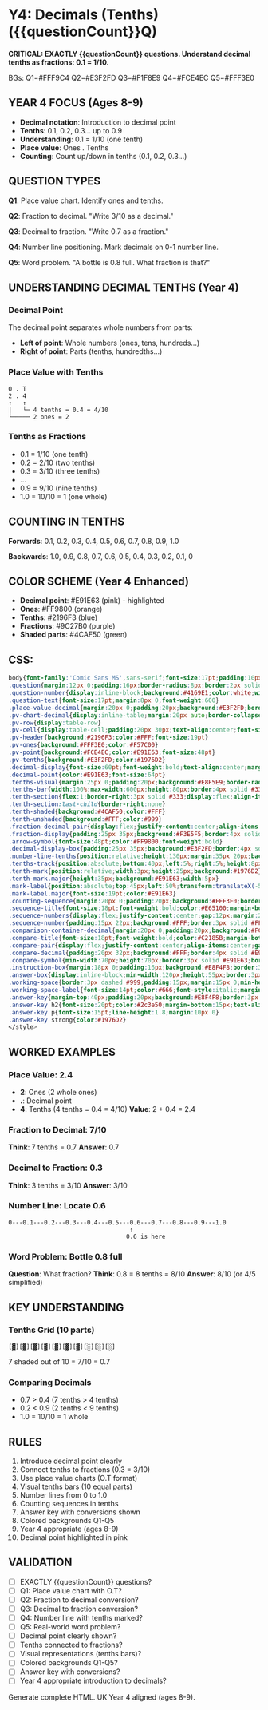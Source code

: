 # Y4: Decimals (Tenths) ({{questionCount}}Q)

**CRITICAL: EXACTLY {{questionCount}} questions. Understand decimal tenths as fractions: 0.1 = 1/10.**

BGs: Q1=#FFF9C4 Q2=#E3F2FD Q3=#F1F8E9 Q4=#FCE4EC Q5=#FFF3E0

## YEAR 4 FOCUS (Ages 8-9)
- **Decimal notation**: Introduction to decimal point
- **Tenths**: 0.1, 0.2, 0.3... up to 0.9
- **Understanding**: 0.1 = 1/10 (one tenth)
- **Place value**: Ones . Tenths
- **Counting**: Count up/down in tenths (0.1, 0.2, 0.3...)

## QUESTION TYPES

**Q1**: Place value chart. Identify ones and tenths.

**Q2**: Fraction to decimal. "Write 3/10 as a decimal."

**Q3**: Decimal to fraction. "Write 0.7 as a fraction."

**Q4**: Number line positioning. Mark decimals on 0-1 number line.

**Q5**: Word problem. "A bottle is 0.8 full. What fraction is that?"

## UNDERSTANDING DECIMAL TENTHS (Year 4)

### Decimal Point
The decimal point separates whole numbers from parts:
- **Left of point**: Whole numbers (ones, tens, hundreds...)
- **Right of point**: Parts (tenths, hundredths...)

### Place Value with Tenths
```
O . T
2 . 4
↑   ↑
|   └─ 4 tenths = 0.4 = 4/10
└───── 2 ones = 2
```

### Tenths as Fractions
- 0.1 = 1/10 (one tenth)
- 0.2 = 2/10 (two tenths)
- 0.3 = 3/10 (three tenths)
- ...
- 0.9 = 9/10 (nine tenths)
- 1.0 = 10/10 = 1 (one whole)

## COUNTING IN TENTHS

**Forwards**: 0.1, 0.2, 0.3, 0.4, 0.5, 0.6, 0.7, 0.8, 0.9, 1.0

**Backwards**: 1.0, 0.9, 0.8, 0.7, 0.6, 0.5, 0.4, 0.3, 0.2, 0.1, 0

## COLOR SCHEME (Year 4 Enhanced)
- **Decimal point**: #E91E63 (pink) - highlighted
- **Ones**: #FF9800 (orange)
- **Tenths**: #2196F3 (blue)
- **Fractions**: #9C27B0 (purple)
- **Shaded parts**: #4CAF50 (green)

## CSS:
```css
body{font-family:'Comic Sans MS',sans-serif;font-size:17pt;padding:10px;line-height:1.6}
.question{margin:12px 0;padding:16px;border-radius:8px;border:2px solid #ddd}
.question-number{display:inline-block;background:#4169E1;color:white;width:34px;height:34px;line-height:34px;text-align:center;border-radius:50%;margin-right:8px;font-weight:bold;font-size:16pt}
.question-text{font-size:17pt;margin:8px 0;font-weight:600}
.place-value-decimal{margin:20px 0;padding:20px;background:#E3F2FD;border:3px solid #2196F3;border-radius:8px}
.pv-chart-decimal{display:inline-table;margin:20px auto;border-collapse:separate;border-spacing:0;border:4px solid #2196F3;border-radius:8px;overflow:hidden}
.pv-row{display:table-row}
.pv-cell{display:table-cell;padding:20px 30px;text-align:center;font-size:32pt;font-weight:bold;border:3px solid #2196F3;min-width:100px}
.pv-header{background:#2196F3;color:#FFF;font-size:19pt}
.pv-ones{background:#FFF3E0;color:#F57C00}
.pv-point{background:#FCE4EC;color:#E91E63;font-size:48pt}
.pv-tenths{background:#E3F2FD;color:#1976D2}
.decimal-display{font-size:60pt;font-weight:bold;text-align:center;margin:25px 0;font-family:'Courier New',monospace}
.decimal-point{color:#E91E63;font-size:64pt}
.tenths-visual{margin:25px 0;padding:20px;background:#E8F5E9;border-radius:8px}
.tenths-bar{width:100%;max-width:600px;height:80px;border:4px solid #333;border-radius:8px;display:flex;margin:20px auto}
.tenth-section{flex:1;border-right:3px solid #333;display:flex;align-items:center;justify-content:center;font-weight:bold;font-size:16pt}
.tenth-section:last-child{border-right:none}
.tenth-shaded{background:#4CAF50;color:#FFF}
.tenth-unshaded{background:#FFF;color:#999}
.fraction-decimal-pair{display:flex;justify-content:center;align-items:center;gap:30px;margin:30px 0;flex-wrap:wrap}
.fraction-display{padding:25px 35px;background:#F3E5F5;border:4px solid #9C27B0;border-radius:8px;font-size:48pt;font-weight:bold;color:#7B1FA2;text-align:center}
.arrow-symbol{font-size:48pt;color:#FF9800;font-weight:bold}
.decimal-display-box{padding:25px 35px;background:#E3F2FD;border:4px solid #2196F3;border-radius:8px;font-size:48pt;font-weight:bold;color:#1976D2;text-align:center;font-family:'Courier New',monospace}
.number-line-tenths{position:relative;height:130px;margin:35px 20px;background:#FFF;border-radius:8px;padding:30px 15px}
.tenths-track{position:absolute;bottom:40px;left:5%;right:5%;height:8px;background:#2196F3;border-radius:4px}
.tenth-mark{position:relative;width:3px;height:25px;background:#1976D2}
.tenth-mark.major{height:35px;background:#E91E63;width:5px}
.mark-label{position:absolute;top:45px;left:50%;transform:translateX(-50%);font-size:17pt;font-weight:bold;color:#1976D2;white-space:nowrap}
.mark-label.major{font-size:19pt;color:#E91E63}
.counting-sequence{margin:20px 0;padding:20px;background:#FFF3E0;border:3px solid #FF9800;border-radius:8px}
.sequence-title{font-size:18pt;font-weight:bold;color:#E65100;margin-bottom:18px;text-align:center}
.sequence-numbers{display:flex;justify-content:center;gap:12px;margin:20px 0;flex-wrap:wrap}
.sequence-number{padding:15px 22px;background:#FFF;border:3px solid #FF9800;border-radius:8px;font-size:28pt;font-weight:bold;color:#F57C00;font-family:'Courier New',monospace}
.comparison-container-decimal{margin:20px 0;padding:20px;background:#FCE4EC;border:3px solid #E91E63;border-radius:8px}
.compare-title{font-size:18pt;font-weight:bold;color:#C2185B;margin-bottom:18px;text-align:center}
.compare-pair{display:flex;justify-content:center;align-items:center;gap:25px;margin:25px 0;flex-wrap:wrap}
.compare-decimal{padding:20px 32px;background:#FFF;border:4px solid #E91E63;border-radius:8px;font-size:44pt;font-weight:bold;color:#C2185B;font-family:'Courier New',monospace}
.compare-symbol{min-width:70px;height:70px;border:3px solid #E91E63;border-radius:8px;background:#FFF;font-size:48pt;line-height:70px;text-align:center;color:#E91E63}
.instruction-box{margin:18px 0;padding:16px;background:#E8F4F8;border:3px dashed #2196F3;border-radius:8px;font-size:17pt;font-weight:600;color:#1565C0}
.answer-box{display:inline-block;min-width:120px;height:55px;border:3px solid #333;border-radius:8px;background:#FFF;vertical-align:middle;margin:0 10px;font-size:24pt;line-height:55px;text-align:center}
.working-space{border:3px dashed #999;padding:15px;margin:15px 0;min-height:90px;background:#FAFAFA;border-radius:8px}
.working-space-label{font-size:14pt;color:#666;font-style:italic;margin-bottom:10px}
.answer-key{margin-top:40px;padding:20px;background:#E8F4F8;border:3px solid #4169E1;border-radius:8px;page-break-before:always}
.answer-key h2{font-size:20pt;color:#2c3e50;margin-bottom:15px;text-align:center;font-weight:bold}
.answer-key p{font-size:15pt;line-height:1.8;margin:10px 0}
.answer-key strong{color:#1976D2}
</style>
```

## WORKED EXAMPLES

### Place Value: 2.4
- **2**: Ones (2 whole ones)
- **.**: Decimal point
- **4**: Tenths (4 tenths = 0.4 = 4/10)
**Value**: 2 + 0.4 = 2.4

### Fraction to Decimal: 7/10
**Think**: 7 tenths = 0.7
**Answer**: 0.7

### Decimal to Fraction: 0.3
**Think**: 3 tenths = 3/10
**Answer**: 3/10

### Number Line: Locate 0.6
```
0---0.1---0.2---0.3---0.4---0.5---0.6---0.7---0.8---0.9---1.0
                                  ↑
                                 0.6 is here
```

### Word Problem: Bottle 0.8 full
**Question**: What fraction?
**Think**: 0.8 = 8 tenths = 8/10
**Answer**: 8/10 (or 4/5 simplified)

## KEY UNDERSTANDING

### Tenths Grid (10 parts)
```
[▓][▓][▓][▓][▓][▓][▓][░][░][░]
```
7 shaded out of 10 = 7/10 = 0.7

### Comparing Decimals
- 0.7 > 0.4 (7 tenths > 4 tenths)
- 0.2 < 0.9 (2 tenths < 9 tenths)
- 1.0 = 10/10 = 1 whole

## RULES

1. Introduce decimal point clearly
2. Connect tenths to fractions (0.3 = 3/10)
3. Use place value charts (O.T format)
4. Visual tenths bars (10 equal parts)
5. Number lines from 0 to 1.0
6. Counting sequences in tenths
7. Answer key with conversions shown
8. Colored backgrounds Q1-Q5
9. Year 4 appropriate (ages 8-9)
10. Decimal point highlighted in pink

## VALIDATION

- [ ] EXACTLY {{questionCount}} questions?
- [ ] Q1: Place value chart with O.T?
- [ ] Q2: Fraction to decimal conversion?
- [ ] Q3: Decimal to fraction conversion?
- [ ] Q4: Number line with tenths marked?
- [ ] Q5: Real-world word problem?
- [ ] Decimal point clearly shown?
- [ ] Tenths connected to fractions?
- [ ] Visual representations (tenths bars)?
- [ ] Colored backgrounds Q1-Q5?
- [ ] Answer key with conversions?
- [ ] Year 4 appropriate introduction to decimals?

Generate complete HTML. UK Year 4 aligned (ages 8-9).
